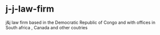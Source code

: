 # j-j-law-firm
j&amp;j law firm based in the Democratic Republic of Congo and with offices in South africa , Canada and other coutries
